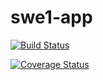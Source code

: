 # swe1-app

[![Build Status](https://app.travis-ci.com/rishienandhan3/swe1-app.svg?branch=main)](https://app.travis-ci.com/rishienandhan3/swe1-app)

[![Coverage Status](https://coveralls.io/repos/github/rishienandhan3/swe1-app/badge.svg?branch=main)](https://coveralls.io/github/rishienandhan3/swe1-app?branch=main) 
